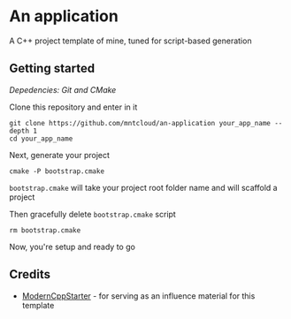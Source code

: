 # An application
A C++ project template of mine, tuned for script-based generation

## Getting started
*Depedencies: Git and CMake*

Clone this repository and enter in it
```shell
git clone https://github.com/mntcloud/an-application your_app_name --depth 1
cd your_app_name
```
Next, generate your project 
```shell
cmake -P bootstrap.cmake
```
`bootstrap.cmake` will take your project root folder name and will scaffold a project

Then gracefully delete `bootstrap.cmake` script
```shell
rm bootstrap.cmake
```
Now, you're setup and ready to go

## Credits
- [ModernCppStarter](https://github.com/TheLartians/ModernCppStarter) - for serving as an influence material for this template
